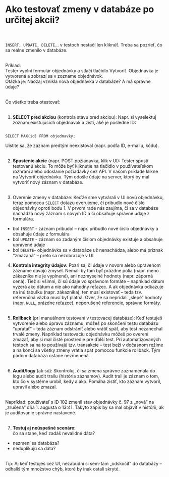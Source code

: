 # Ako testovať zmeny v databáze po určitej akcii?<br><br>

 `INSERT, UPDATE, DELETE`… v testoch nestačí len kliknúť. Treba sa pozrieť, čo sa reálne zmenilo v databáze.<br><br>

Príklad:<br>
Tester vyplní formulár objednávky a stlačí tlačidlo Vytvoriť. Objednávka je vytvorená a zobrazí sa v zozname objednávok.<br>
Otázka je: Naozaj vznikla nová objednávka v databáze? A má správne údaje?<br><br>

Čo všetko treba otestovať:<br><br>

1. **SELECT pred akciou** (kontrola stavu pred akciou): Napr. si vyselektuj zoznam existujúcich objednávok a zisti, aké je posledné ID:<br>

```

SELECT MAX(id) FROM objednavky;

```

Uistite sa, že záznam predtým neexistoval (napr. podľa ID, e-mailu, kódu).<br><br>

2. **Spustenie akcie** (napr. POST požiadavka, klik v UI): Tester spustí testovanú akciu. To môže byť kliknutie na tlačidlo v používateľskom rozhraní alebo odoslanie požiadavky cez API. V našom príklade klikne na Vytvoriť objednávku. Tým odošle údaje na server, ktorý by mal vytvoriť nový záznam v databáze.<br><br>

3. Overenie zmeny v databáze: Keďže sme vytvárali v UI novú objednávku, teraz pomocou `SELECT` dotazu overujeme, či pribudlo nové číslo objednávky oproti bodu 1. V prvom rade nás zaujíma, či sa v databáze nachádza nový záznam s novým ID a či obsahuje správne údaje z formulára.
- bol `INSERT` - záznam pribudol – napr. pribudlo nové číslo objednávky a obsahuje údaje z formulára
- bol `UPDATE` - záznam so zadaným číslom objednávky existuje a obsahuje upravené údaje
- bol `DELETE`- objednávka sa v databáze už nenachádza, alebo má príznak “zmazaná” – preto sa nezobrazuje v UI

4. **Kontrola integrity údajov:** Pozri sa, či údaje v novom alebo upravenom zázname dávajú zmysel. Nemali by tam byť prázdne polia (napr. meno zákazníka nie je vyplnené), ani nezmyselné hodnoty (napr. záporná cena). Tiež si všimni, či sú údaje vo správnom formáte – napríklad dátum vyzerá ako dátum a nie ako náhodný reťazec. A ak objednávka odkazuje na inú tabuľku (napr. zákazníka), ten musí existovať – teda tzv. referenčná väzba musí byť platná. Over, že sa nepridali „slepé“ hodnoty (napr. `NULL`, prázdne reťazce), neporušené referencie, správne formáty.<br><br>

5. **Rollback** (pri manuálnom testovaní v testovacej databáze):
Keď testuješ vytvorenie alebo úpravu záznamu, môžeš po skončení testu databázu “upratať” – teda záznam odstrániť alebo vrátiť späť, aby test nezanechal trvalé zmeny. Napríklad testovaciu objednávku môžeš po overení zmazať, aby si mal čisté prostredie pre ďalší test.
Pri automatizovaných testoch sa na to používajú tzv. transakcie – test beží v dočasnom režime a na konci sa všetky zmeny vrátia späť pomocou funkcie rollback. Tým pádom databáza ostane nezmenená.<br><br>

6. **Audit/logy** (ak sú): Skontroluj, či sa zmena správne zaznamenala do logu alebo audit trailu (história záznamov). Audit trail je záznam o tom, kto čo v systéme urobil, kedy a ako. Pomáha zistiť, kto záznam vytvoril, upravil alebo zmazal.<br><br>

Napríklad: používateľ s ID 102 zmenil stav objednávky č. 97 z „nová“ na „zrušená“ dňa 1. augusta o 13:41. Takýto zápis by sa mal objaviť v histórii, ak je auditovanie správne nastavené.<br><br>

7. **Testuj aj neúspešné scenáre:**<br>
čo sa stane, keď zadáš nevalidné dáta?<br>
- nezmení sa databáza?<br>
- neduplikujú sa dáta?<br><br>

Tip: Aj keď testuješ cez UI, nezabudni si sem-tam „odskočiť“ do databázy – odhalíš tým množstvo chýb, ktoré by inak ostali skryté.<br>

